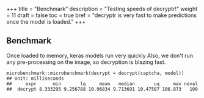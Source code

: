 +++
title = "Benchmark"
description = "Testing speeds of decryptr!"
weight = 11
draft = false
toc = true
bref = "decryptr is very fast to make predictions once the model is loaded."
+++

## Benchmark

Once loaded to memory, keras models run very quickly Also, we don't run any pre-processing on the image, so decryption is blazing fast.

```
microbenchmark::microbenchmark(decrypt = decrypt(captcha, model))
## Unit: milliseconds
##     expr      min       lq     mean   median       uq     max neval
##  decrypt 8.333295 9.256788 10.96834 9.713691 10.47587 106.873   100
```